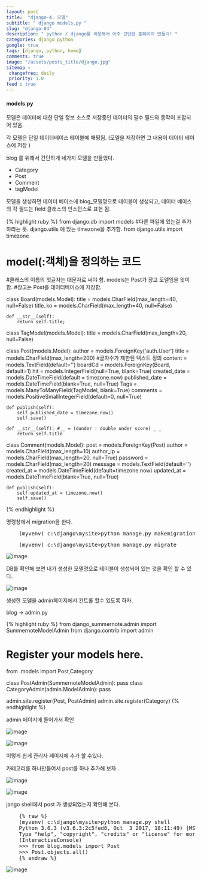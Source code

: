```yaml
---
layout: post
title:  "django-4. 모델"
subtitle: " django models.py "
slug: "django-04"
description: " python / django를 이용해서 아주 간단한 홈페이지 만들기! "
categories: django python
google: true
tags: [django, python, home]
comments: true
image: "/assets/posts_title/django.jpg"
sitemap :
 changefreq: daily
 priority: 1.0
feed : true
---
```



#### models.py  

모델은 데이터에 대한 단일 정보 소스로 저장중인 데이터의 필수 필드와 동작이 포함되어 있음.

각 모델은 단일 데이터베이스 테이블에 매핑됨. (모델을 저장하면 그 내용이 데이터 베이스에 저장 )


blog 를 위해서 간단하게 네가지 모델을 만들었다.

- Category
- Post
- Comment
- tagModel

모델을 생성하면 데이터 베이스에 blog_모델명으로 테이블이 생성되고,
데이터 베이스의 각 필드는 field 클래스의 인스턴스로 표현 됨.

{% highlight ruby %}
 from django.db import models
#다른 파일에 있는걸 추가하라는 뜻. django.utils 에 있는 timezone을 추가함.
from django.utils import timezone  

# model(:객체)을 정의하는 코드
#클래스의 이름의 첫글자는 대문자로 써야 함. models는 Post가 장고 모델임을 읫미함.
#장고는 Post를 데이터베이스에 저장함.

class Board(models.Model):
	title = models.CharField(max_length=40, null=False)
	title_ko = models.CharField(max_length=40, null=False)

	def __str__(self):
		return self.title;

class TagModel(models.Model):
	title = models.CharField(max_length=20, null=False)

class Post(models.Model):
	author = models.ForeignKey('auth.User')
	title = models.CharField(max_length=200) #글자수가 제한된 텍스트 정의
	content = models.TextField(default='')
	boardCd = models.ForeignKey(Board, default=1)
	hit = models.IntegerField(null=True, blank=True)
	created_date = models.DateTimeField(default = timezone.now)
	published_date = models.DateTimeField(blank=True, null=True)
	Tags = models.ManyToManyField(TagModel, blank=True)
	comments = models.PositiveSmallIntegerField(default=0, null=True)

	def publish(self):
		self.published_date = timezone.now()
		self.save()

	def __str__(self): #__ = (dunder : double under score) _ _  
		return self.title

class Comment(models.Model):
	post = models.ForeignKey(Post)
	author = models.CharField(max_length=10)
	author_ip = models.CharField(max_length=20, null=True)
	password = models.CharField(max_length=20)
	message = models.TextField(default='')
	created_at = models.DateTimeField(default=timezone.now)
	updated_at = models.DateTimeField(blank=True, null=True)

	def publish(self):
		self.updated_at = timezone.now()
		self.save()
{% endhighlight %}

명령창에서 migration을 한다.
<pre>
	(myvenv) c:\django\mysite>python manage.py makemigrations
</pre>


<pre>
	(myvenv) c:\django\mysite>python manage.py migrate
</pre>

![image](/assets/posts_con/django/django_03002.png)

DB를 확인해 보면 내가 생성한 모델명으로 테이블이 생성되어 있는 것을 확인 할 수 있다.  

![image](/assets/posts_con/django/django_03003.png)


생성한 모델을 admin페이지에서 컨트롤 할수 있도록 하자.

blog ->  admin.py

{% highlight ruby %}
from django_summernote.admin import SummernoteModelAdmin
from django.contrib import admin
# Register your models here.
from .models import Post,Category

class PostAdmin(SummernoteModelAdmin):
	pass
class CategoryAdmin(admin.ModelAdmin):
	pass

admin.site.register(Post, PostAdmin)
admin.site.register(Category)
{% endhighlight %}


admin 페이지에 들어가서 확인

![image](/assets/posts_con/django/django_04001.png)

![image](/assets/posts_con/django/django_04002.png)

이렇게 쉽게 관리자 페이지에 추가 할 수있다.  

카테고리를 하나만들어서 post를 하나 추가해 보자 .

![image](/assets/posts_con/django/django_04003.png)

![image](/assets/posts_con/django/django_04004.png)


jango shell에서 post 가 생성되었는지 확인해 본다.  

<pre>
	{% raw %}
	(myvenv) c:\django\mysite>python manage.py shell
	Python 3.6.3 (v3.6.3:2c5fed8, Oct  3 2017, 18:11:49) [MSC v.1900 64 bit (AMD64)] on win32
	Type "help", "copyright", "credits" or "license" for more information.
	(InteractiveConsole)
	>>> from blog.models import Post
	>>> Post.objects.all()
	{% endraw %}
</pre>
 ![image](/assets/posts_con/django/django_04005.png)
